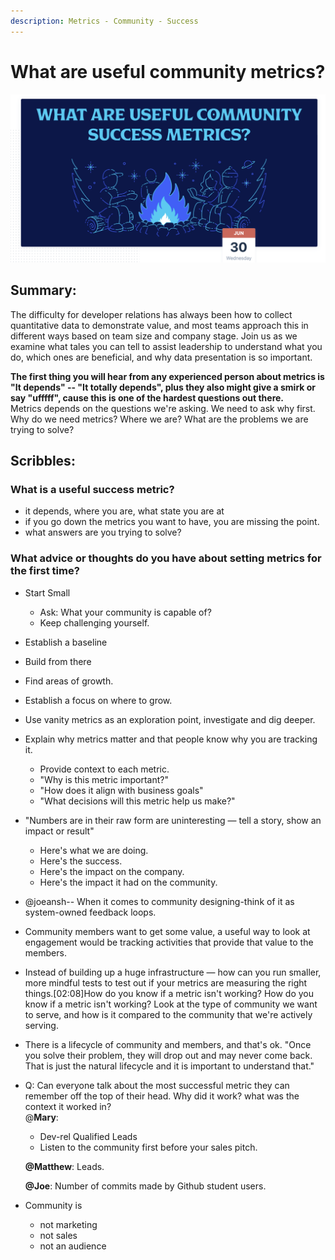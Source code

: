 ```yaml
---
description: Metrics - Community - Success
---
```


# What are useful community metrics?

![](../.gitbook/assets/screenshot-2021-07-01-at-12.16.47-am.png)

## Summary:

The difficulty for developer relations has always been how to collect quantitative data to demonstrate value, and most teams approach this in different ways based on team size and company stage. Join us as we examine what tales you can tell to assist leadership to understand what you do, which ones are beneficial, and why data presentation is so important.

**The first thing you will hear from any experienced person about metrics is "It depends" -- "It totally depends", plus they also might give a smirk or say "ufffff", cause this is one of the hardest questions out there.**   
Metrics depends on the questions we're asking. We need to ask why first. Why do we need metrics? Where we are? What are the problems we are trying to solve?

## Scribbles:

### What is a useful success metric?

* it depends, where you are, what state you are at
* if you go down the metrics you want to have, you are missing the point.
* what answers are you trying to solve? 

### What advice or thoughts do you have about setting metrics for the first time?

* Start Small
  *  Ask: What your community is capable of?
  * Keep challenging yourself.
* Establish a baseline
* Build from there
* Find areas of growth.
* Establish a focus on where to grow.
* Use vanity metrics as an exploration point, investigate and dig deeper.



* Explain why metrics matter and that people know why you are tracking it.

  * Provide context to each metric. 
  * "Why is this metric important?" 
  * "How does it align with business goals" 
  * "What decisions will this metric help us make?"

* "Numbers are in their raw form are uninteresting — tell a story, show an impact or result"
  * Here's what we are doing. 
  * Here's the success. 
  * Here's the impact on the company. 
  * Here's the impact it had on the community. 
* @joeansh-- When it comes to community designing-think of it as system-owned feedback loops.  
* Community members want to get some value, a useful way to look at engagement would be tracking activities that provide that value to the members.  
* Instead of building up a huge infrastructure — how can you run smaller, more mindful tests to test out if your metrics are measuring the right things.\[02:08\]How do you know if a metric isn't working? How do you know if a metric isn't working?  Look at the type of community we want to serve, and how is it compared to the community that we're actively serving. 
* There is a lifecycle of community and members, and that's ok. "Once you solve their problem, they will drop out and may never come back. That is just the natural lifecycle and it is important to understand that." 
* Q: Can everyone talk about the most successful metric they can remember off the top of their head. Why did it work? what was the context it worked in?  
  @**Mary**: 

  * Dev-rel Qualified Leads
  *  Listen to the community first before your sales pitch.

  **@Matthew**: Leads.

  **@Joe**: Number of commits made by Github student users.  

* Community is 

  * not marketing
  * not sales
  * not an audience   



  




